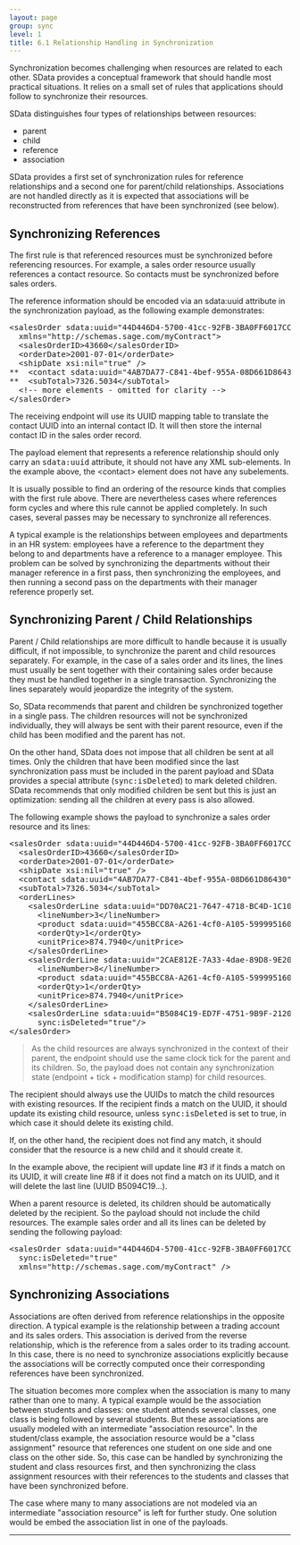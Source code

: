 ```yaml
---
layout: page
group: sync
level: 1
title: 6.1 Relationship Handling in Synchronization
---
```


Synchronization becomes challenging when resources are related to each other.
SData provides a conceptual framework that should handle most practical
situations. It relies on a small set of rules that applications should follow to
synchronize their resources.

SData distinguishes four types of relationships between resources:

*   parent
*   child
*   reference
*   association

SData provides a first set of synchronization rules for reference
relationships and a second one for parent/child relationships. Associations are
not handled directly as it is expected that associations will be reconstructed
from references that have been synchronized (see below).

## Synchronizing References

The first rule is that referenced resources must be synchronized before
referencing resources. For example, a sales order resource usually references a
contact resource. So contacts must be synchronized before sales orders.

The reference information should be encoded via an sdata:uuid attribute in
the synchronization payload, as the following example demonstrates:

<pre>&lt;salesOrder sdata:uuid="44D446D4-5700-41cc-92FB-3BA0FF6017CC" 
  xmlns="http://schemas.sage.com/myContract"&gt;
&nbsp; &lt;salesOrderID&gt;43660&lt;/salesOrderID&gt;
&nbsp; &lt;orderDate&gt;2001-07-01&lt;/orderDate&gt;
&nbsp; &lt;shipDate xsi:nil="true" /&gt;
**&nbsp; &lt;contact sdata:uuid="4AB7DA77-C841-4bef-955A-08D661D86430"/&gt;
**&nbsp; &lt;subTotal&gt;7326.5034&lt;/subTotal&gt;
&nbsp; &lt;!-- more elements - omitted for clarity --&gt;
&lt;/salesOrder&gt;</pre>

The receiving endpoint will use its UUID mapping table to translate the
contact UUID into an internal contact ID. It will then store the internal
contact ID in the sales order record.

The payload element that represents a reference relationship should only
carry an&nbsp;<tt>sdata:uuid</tt>&nbsp;attribute, it should not have any XML sub-elements.
In the example above, the &lt;contact&gt; element does not have any subelements.

It is usually possible to find an ordering of the resource kinds that
complies with the first rule above. There are nevertheless cases where
references form cycles and where this rule cannot be applied completely. In such
cases, several passes may be necessary to synchronize all references.

A typical example is the relationships between employees and departments in
an HR system: employees have a reference to the department they belong to and
departments have a reference to a manager employee. This problem can be solved
by synchronizing the departments without their manager reference in a first
pass, then synchronizing the employees, and then running a second pass on the
departments with their manager reference properly set.

## Synchronizing Parent / Child Relationships

Parent / Child relationships are more difficult to handle because it is
usually difficult, if not impossible, to synchronize the parent and child
resources separately. For example, in the case of a sales order and its lines,
the lines must usually be sent together with their containing sales order
because they must be handled together in a single transaction. Synchronizing the
lines separately would jeopardize the integrity of the system.

So, SData recommends that parent and children be synchronized together in a
single pass. The children resources will not be synchronized individually, they
will always be sent with their parent resource, even if the child has been
modified and the parent has not.

On the other hand, SData does not impose that all children be sent at all
times. Only the children that have been modified since the last synchronization
pass must be included in the parent payload and SData provides a special
attribute (<tt>sync:isDeleted</tt>) to mark deleted children. SData recommends
that only modified children be sent but this is just an optimization: sending
all the children at every pass is also allowed.

The following example shows the payload to synchronize a sales order resource
and its lines:

<pre>&lt;salesOrder sdata:uuid="44D446D4-5700-41cc-92FB-3BA0FF6017CC" xmlns="http://schemas.sage.com/myContract"&gt;
&nbsp; &lt;salesOrderID&gt;43660&lt;/salesOrderID&gt;
&nbsp; &lt;orderDate&gt;2001-07-01&lt;/orderDate&gt;
&nbsp; &lt;shipDate xsi:nil="true" /&gt;
&nbsp; &lt;contact sdata:uuid="4AB7DA77-C841-4bef-955A-08D661D86430"/&gt;
&nbsp; &lt;subTotal&gt;7326.5034&lt;/subTotal&gt;
  &lt;orderLines&gt;
    &lt;salesOrderLine sdata:uuid="DD70AC21-7647-4718-BC4D-1C10B957AC54"&gt;
 &nbsp;&nbsp;&nbsp;&nbsp; &lt;lineNumber&gt;3&lt;/lineNumber&gt;
&nbsp;&nbsp;&nbsp;&nbsp;&nbsp; &lt;product sdata:uuid="455BCC8A-A261-4cf0-A105-599995160C5A"/&gt;
&nbsp;&nbsp;&nbsp;&nbsp;&nbsp; &lt;orderQty&gt;1&lt;/orderQty&gt;
&nbsp;&nbsp;&nbsp;&nbsp;&nbsp; &lt;unitPrice&gt;874.7940&lt;/unitPrice&gt;
&nbsp;&nbsp;&nbsp; &lt;/salesOrderLine&gt;
    &lt;salesOrderLine sdata:uuid="2CAE812E-7A33-4dae-89D8-9E206AA28F95"&gt;
 &nbsp;&nbsp;&nbsp;&nbsp; &lt;lineNumber&gt;8&lt;/lineNumber&gt;
&nbsp;&nbsp;&nbsp;&nbsp;&nbsp; &lt;product sdata:uuid="455BCC8A-A261-4cf0-A105-599995160C5A"/&gt;
&nbsp;&nbsp;&nbsp;&nbsp;&nbsp; &lt;orderQty&gt;1&lt;/orderQty&gt;
&nbsp;&nbsp;&nbsp;&nbsp;&nbsp; &lt;unitPrice&gt;874.7940&lt;/unitPrice&gt;
&nbsp;&nbsp;&nbsp; &lt;/salesOrderLine&gt;
    &lt;salesOrderLine sdata:uuid="B5084C19-ED7F-4751-9B9F-212006598ADE" 
      sync:isDeleted="true"/&gt;
&lt;/salesOrder&gt;</pre>

<blockquote class="note">As the child resources are always synchronized in the context of
their parent, the endpoint should use the same clock tick for the parent and its
children. So, the payload does not contain any synchronization state (endpoint +
tick + modification stamp) for child resources.</blockquote>

The recipient should always use the UUIDs to match the child resources with
existing resources. If the recipient finds a match on the UUID, it should update
its existing child resource, unless&nbsp;<tt>sync:isDeleted</tt>&nbsp;is set to true, in
which case it should delete its existing child.

If, on the other hand, the recipient does not find any match, it should consider
that the resource is a new child and it should create it.

In the example above, the recipient will update line #3 if it finds a match
on its UUID, it will create line #8 if it does not find a match on its UUID, and
it will delete the last line (UUID B5094C19...).

When a parent resource is deleted, its children should be automatically
deleted by the recipient. So the payload should not include the child resources.
The example sales order and all its lines can be deleted by sending the
following payload:

<pre>&lt;salesOrder sdata:uuid="44D446D4-5700-41cc-92FB-3BA0FF6017CC" 
  sync:isDeleted="true" 
  xmlns="http://schemas.sage.com/myContract" /&gt;</pre>

## Synchronizing Associations

Associations are often derived from reference relationships in the opposite
direction. A typical example is the relationship between a trading account and
its sales orders. This association is derived from the reverse relationship,
which is the reference from a sales order to its trading account. In this case,
there is no need to synchronize associations explicitly because the associations
will be correctly computed once their corresponding references have been
synchronized.

The situation becomes more complex when the association is many to many
rather than one to many. A typical example would be the association between
students and classes: one student attends several classes, one class is being
followed by several students. But these associations are usually modeled with an
intermediate "association resource". In the student/class example, the
association resource would be a "class assignment" resource that references one
student on one side and one class on the other side. So, this case can be
handled by synchronizing the student and class resources first, and then
synchronizing the class assignment resources with their references to the
students and classes that have been synchronized before.

The case where many to many associations are not modeled via an intermediate
"association resource" is left for further study. One solution would be embed
the association list in one of the payloads.

* * *